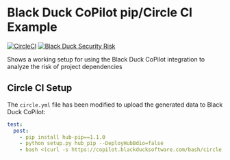 # Black Duck CoPilot pip/Circle CI Example

[![CircleCI](https://img.shields.io/circleci/project/github/BlackDuckCoPilot/example-pip-circle/master.svg)](https://circleci.com/gh/BlackDuckCoPilot/example-pip-circle) [![Black Duck Security Risk](https://copilot.blackducksoftware.com/github/groups/BlackDuckCoPilot/locations/example-pip-circle/public/results/branches/master/badge-risk.svg)](https://copilot.blackducksoftware.com/github/groups/BlackDuckCoPilot/locations/example-pip-circle/public/results/branches/master)

Shows a working setup for using the Black Duck CoPilot integration to analyze the risk of project dependencies

## Circle CI Setup

The `circle.yml` file has been modified to upload the generated data to Black Duck CoPilot:

```yaml
test:
  post:
    - pip install hub-pip==1.1.0
    - python setup.py hub_pip --DeployHubBdio=false
    - bash <(curl -s https://copilot.blackducksoftware.com/bash/circle) ./build/blackduck/*.jsonld
```


